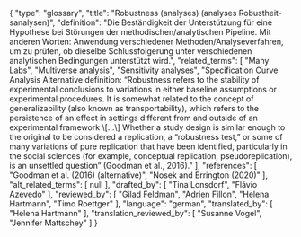 {
    "type": "glossary",
    "title": "Robustness (analyses) (analyses Robustheit-sanalysen)",
    "definition": "Die Beständigkeit der Unterstützung für eine Hypothese bei Störungen der methodischen/analytischen Pipeline. Mit anderen Worten: Anwendung verschiedener Methoden/Analyseverfahren, um zu prüfen, ob dieselbe Schlussfolgerung unter verschiedenen analytischen Bedingungen unterstützt wird.",
    "related_terms": [
        "Many Labs",
        "Multiverse analysis",
        "Sensitivity analyses",
        "Specification Curve Analysis Alternative definition: “Robustness refers to the stability of experimental conclusions to variations in either baseline assumptions or experimental procedures. It is somewhat related to the concept of generalizability (also known as transportability), which refers to the persistence of an effect in settings different from and outside of an experimental framework \\[...\\] Whether a study design is similar enough to the original to be considered a replication, a “robustness test,” or some of many variations of pure replication that have been identified, particularly in the social sciences (for example, conceptual replication, pseudoreplication), is an unsettled question” (Goodman et al., 2016)."
    ],
    "references": [
        "Goodman et al. (2016) (alternative)",
        "Nosek and Errington (2020)"
    ],
    "alt_related_terms": [
        null
    ],
    "drafted_by": [
        "Tina Lonsdorf",
        "Flávio Azevedo"
    ],
    "reviewed_by": [
        "Gilad Feldman",
        "Adrien Fillon",
        "Helena Hartmann",
        "Timo Roettger"
    ],
    "language": "german",
    "translated_by": [
        "Helena Hartmann"
    ],
    "translation_reviewed_by": [
        "Susanne Vogel",
        "Jennifer Mattschey"
    ]
}